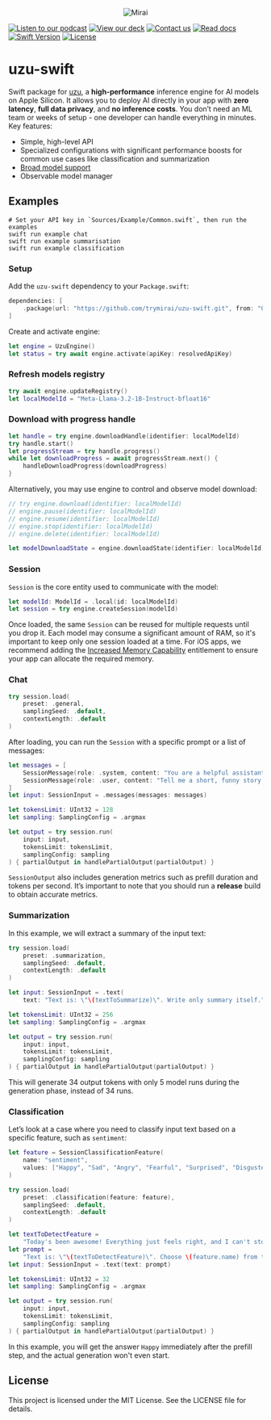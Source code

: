 <p align="center">
  <picture>
    <img alt="Mirai" src="https://artifacts.trymirai.com/social/github/uzu-swift-header.jpg" style="max-width: 100%;">
  </picture>
</p>

<a href="https://artifacts.trymirai.com/social/about_us.mp3"><img src="https://img.shields.io/badge/Listen-Podcast-red" alt="Listen to our podcast"></a>
<a href="https://docsend.com/v/76bpr/mirai2025"><img src="https://img.shields.io/badge/View-Deck-red" alt="View our deck"></a>
<a href="mailto:alexey@getmirai.co,dima@getmirai.co,aleksei@getmirai.co?subject=Interested%20in%20Mirai"><img src="https://img.shields.io/badge/Send-Email-green" alt="Contact us"></a>
<a href="https://docs.trymirai.com/components/inference-engine"><img src="https://img.shields.io/badge/Read-Docs-blue" alt="Read docs"></a>
[![Swift Version](https://img.shields.io/badge/Swift-5.9-blue)](https://swift.org)
[![License](https://img.shields.io/badge/License-MIT-blue)](LICENSE)

# uzu-swift

Swift package for [uzu](https://github.com/trymirai/uzu), a **high-performance** inference engine for AI models on Apple Silicon. It allows you to deploy AI directly in your app with **zero latency**, **full data privacy**, and **no inference costs**. You don’t need an ML team or weeks of setup - one developer can handle everything in minutes. Key features:

- Simple, high-level API
- Specialized configurations with significant performance boosts for common use cases like classification and summarization
- [Broad model support](https://trymirai.com/models)
- Observable model manager

## Examples

```shell
# Set your API key in `Sources/Example/Common.swift`, then run the examples
swift run example chat
swift run example summarisation
swift run example classification
```

### Setup

Add the `uzu-swift` dependency to your `Package.swift`:

```swift
dependencies: [
    .package(url: "https://github.com/trymirai/uzu-swift.git", from: "0.1.15")
]
```

Create and activate engine:

```swift
let engine = UzuEngine()
let status = try await engine.activate(apiKey: resolvedApiKey)
```

### Refresh models registry

```swift
try await engine.updateRegistry()
let localModelId = "Meta-Llama-3.2-1B-Instruct-bfloat16"
```

### Download with progress handle

```swift
let handle = try engine.downloadHandle(identifier: localModelId)
try handle.start()
let progressStream = try handle.progress()
while let downloadProgress = await progressStream.next() {
    handleDownloadProgress(downloadProgress)
}
```

Alternatively, you may use engine to control and observe model download:

```swift
// try engine.download(identifier: localModelId)
// engine.pause(identifier: localModelId)
// engine.resume(identifier: localModelId)
// engine.stop(identifier: localModelId)
// engine.delete(identifier: localModelId)

let modelDownloadState = engine.downloadState(identifier: localModelId)
```

### Session

`Session` is the core entity used to communicate with the model:

```swift
let modelId: ModelId = .local(id: localModelId)
let session = try engine.createSession(modelId)
```

Once loaded, the same `Session` can be reused for multiple requests until you drop it. Each model may consume a significant amount of RAM, so it's important to keep only one session loaded at a time. For iOS apps, we recommend adding the [Increased Memory Capability](https://developer.apple.com/documentation/bundleresources/entitlements/com.apple.developer.kernel.increased-memory-limit) entitlement to ensure your app can allocate the required memory.

### Chat

```swift
try session.load(
    preset: .general,
    samplingSeed: .default,
    contextLength: .default
)
```

After loading, you can run the `Session` with a specific prompt or a list of messages:

```swift
let messages = [
    SessionMessage(role: .system, content: "You are a helpful assistant."),
    SessionMessage(role: .user, content: "Tell me a short, funny story about a robot."),
]
let input: SessionInput = .messages(messages: messages)
```

```swift
let tokensLimit: UInt32 = 128
let sampling: SamplingConfig = .argmax
```

```swift
let output = try session.run(
    input: input,
    tokensLimit: tokensLimit,
    samplingConfig: sampling
) { partialOutput in handlePartialOutput(partialOutput) }
```

`SessionOutput` also includes generation metrics such as prefill duration and tokens per second. It’s important to note that you should run a **release** build to obtain accurate metrics.

### Summarization

In this example, we will extract a summary of the input text:

```swift
try session.load(
    preset: .summarization,
    samplingSeed: .default,
    contextLength: .default
)
```

```swift
let input: SessionInput = .text(
    text: "Text is: \"\(textToSummarize)\". Write only summary itself.")
```

```swift
let tokensLimit: UInt32 = 256
let sampling: SamplingConfig = .argmax
```

```swift
let output = try session.run(
    input: input,
    tokensLimit: tokensLimit,
    samplingConfig: sampling
) { partialOutput in handlePartialOutput(partialOutput) }
```

This will generate 34 output tokens with only 5 model runs during the generation phase, instead of 34 runs.

### Classification

Let’s look at a case where you need to classify input text based on a specific feature, such as `sentiment`:

```swift
let feature = SessionClassificationFeature(
    name: "sentiment",
    values: ["Happy", "Sad", "Angry", "Fearful", "Surprised", "Disgusted"]
)
```

```swift
try session.load(
    preset: .classification(feature: feature),
    samplingSeed: .default,
    contextLength: .default
)
```

```swift
let textToDetectFeature =
    "Today's been awesome! Everything just feels right, and I can't stop smiling."
let prompt =
    "Text is: \"\(textToDetectFeature)\". Choose \(feature.name) from the list: \(feature.values.joined(separator: ", ")). Answer with one word. Don't add a dot at the end."
let input: SessionInput = .text(text: prompt)
```

```swift
let tokensLimit: UInt32 = 32
let sampling: SamplingConfig = .argmax
```

```swift
let output = try session.run(
    input: input,
    tokensLimit: tokensLimit,
    samplingConfig: sampling
) { partialOutput in handlePartialOutput(partialOutput) }
```

In this example, you will get the answer `Happy` immediately after the prefill step, and the actual generation won't even start.

## License

This project is licensed under the MIT License. See the LICENSE file for details.


